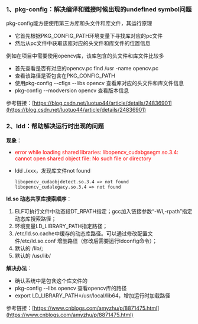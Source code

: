 ### 1、pkg-config：解决编译和链接时候出现的undefined symbol问题
pkg-config能方便使用第三方库和头文件和库文件，其运行原理 
 
- 它首先根据PKG_CONFIG_PATH环境变量下寻找库对应的pc文件  
- 然后从pc文件中获取该库对应的头文件和库文件的位置信息
  
例如在项目中需要使用opencv库，该库包含的头文件和库文件比较多  

- 首先查看是否有对应的opencv.pc find /usr -name opencv.pc  
- 查看该路径是否包含在PKG_CONFIG_PATH  
- 使用pkg-config --cflgs --libs opencv 查看库对应的头文件和库文件信息  
- pkg-config --modversion opencv 查看版本信息

参考链接：[https://blog.csdn.net/luotuo44/article/details/24836901](https://blog.csdn.net/luotuo44/article/details/24836901)

### 2、ldd：帮助解决运行时出现的问题
**现象**：  
- <font color=red >error while loading shared libraries: libopencv_cudabgsegm.so.3.4: cannot open shared object file: No such file or directory </font>  
- ldd ./xxx，发现库文件not found  

      libopencv_cudaobjdetect.so.3.4 => not found  
      libopencv_cudalegacy.so.3.4 => not found

**ld.so 动态共享库搜索顺序**：  
1. ELF可执行文件中动态段DT_RPATH指定；gcc加入链接参数“-Wl,-rpath”指定动态库搜索路径；  
2. 环境变量LD_LIBRARY_PATH指定路径；  
3. /etc/ld.so.cache中缓存的动态库路径。可以通过修改配置文件/etc/ld.so.conf 增删路径（修改后需要运行ldconfig命令）；  
4. 默认的 /lib/;  
5. 默认的 /usr/lib/  

**解决办法**：  
- 确认系统中是包含这个库文件的  
- pkg-config --libs opencv 查看opencv库的路径  
- export LD_LIBRARY_PATH=/usr/local/lib64，增加运行时加载路径  

 参考链接：[https://www.cnblogs.com/amyzhu/p/8871475.html](https://www.cnblogs.com/amyzhu/p/8871475.html)
